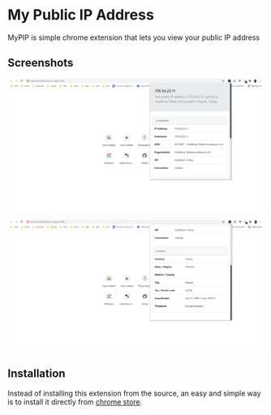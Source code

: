 # My Public IP Address
MyPIP is simple chrome extension that lets you view your public IP address

Screenshots
--
![MyPIP Screenshot 1](https://raw.githubusercontent.com/trabdlkarim/MyPIP/52279cb5359f1d205b34af31c952918bac0b4feb/img/Screenshot_2021-06-08%20060020.png)

![MyPIP Screenshot 2](https://raw.githubusercontent.com/trabdlkarim/MyPIP/52279cb5359f1d205b34af31c952918bac0b4feb/img/Screenshot_2021-06-08%20060152.png)

Installation
--
Instead of installing this extension from the source, an easy and simple way is to install it directly from [chrome store](https://chrome.google.com/webstore/detail/mypip-my-public-ip-addres/bopoaoiaadnlkighaiggaakhmdgechcm/related?hl=en&authuser=0).
